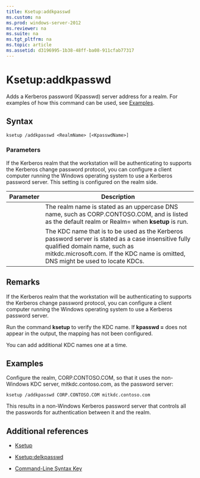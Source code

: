 ```yaml
---
title: Ksetup:addkpasswd
ms.custom: na
ms.prod: windows-server-2012
ms.reviewer: na
ms.suite: na
ms.tgt_pltfrm: na
ms.topic: article
ms.assetid: d3196995-1b38-48ff-ba08-911cfab77317
---
```

# Ksetup:addkpasswd
Adds a Kerberos password \(Kpasswd\) server address for a realm. For examples of how this command can be used, see [Examples](#BKMK_Examples).  
  
## Syntax  
  
```  
ksetup /addkpasswd <RealmName> [<KpasswdName>]  
```  
  
### Parameters  
If the Kerberos realm that the workstation will be authenticating to supports the Kerberos change password protocol, you can configure a client computer running the Windows operating system to use a Kerberos password server. This setting is configured on the realm side.  
  
|Parameter|Description|  
|-------------|---------------|  
|<RealmName>|The realm name is stated as an uppercase DNS name, such as CORP.CONTOSO.COM, and is listed as the default realm or Realm\= when **ksetup** is run.|  
|<KpasswdName>|The KDC name that is to be used as the Kerberos password server is stated as a case insensitive fully qualified domain name, such as mitkdc.microsoft.com. If the KDC name is omitted, DNS might be used to locate KDCs.|  
  
## Remarks  
If the Kerberos realm that the workstation will be authenticating to supports the Kerberos change password protocol, you can configure a client computer running the Windows operating system to use a Kerberos password server.  
  
Run the command **ksetup** to verify the KDC name. If **kpasswd \=** does not appear in the output, the mapping has not been configured.  
  
You can add additional KDC names one at a time.  
  
## <a name="BKMK_Examples"></a>Examples  
Configure the realm, CORP.CONTOSO.COM, so that it uses the non\-Windows KDC server, mitkdc.contoso.com, as the password server:  
  
```  
ksetup /addkpasswd CORP.CONTOSO.COM mitkdc.contoso.com  
```  
  
This results in a non\-Windows Kerberos password server that controls all the passwords for authentication between it and the realm.  
  
## Additional references  
  
-   [Ksetup](Ksetup.md)  
  
-   [Ksetup:delkpasswd](Ksetup-delkpasswd.md)  
  
-   [Command-Line Syntax Key](Command-Line-Syntax-Key.md)  
  

